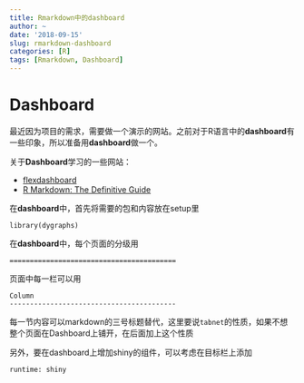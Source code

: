 ```yaml
---
title: Rmarkdown中的dashboard
author: ~
date: '2018-09-15'
slug: rmarkdown-dashboard
categories: [R]
tags: [Rmarkdown, Dashboard]
---
```


# Dashboard
最近因为项目的需求，需要做一个演示的网站。之前对于R语言中的**dashboard**有一些印象，所以准备用**dashboard**做一个。

关于**Dashboard**学习的一些网站：

* [flexdashboard](https://rmarkdown.rstudio.com/flexdashboard/)
* [R Markdown: The Definitive Guide](https://bookdown.org/yihui/rmarkdown/)

在**dashboard**中，首先将需要的包和内容放在setup里

```{r setup, include=FALSE}
library(dygraphs)
```

在**dashboard**中，每个页面的分级用

`=========================================`

页面中每一栏可以用

```
Column
-----------------------------------------

```

每一节内容可以markdown的三号标题替代，这里要说`tabnet`的性质，如果不想整个页面在Dashboard上铺开，在后面加上这个性质

另外，要在dashboard上增加shiny的组件，可以考虑在目标栏上添加

```
runtime: shiny
```
